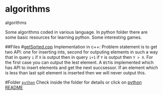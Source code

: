 # algorithms
algorithms

Some algorithms coded in various language.
In python folder there are some basic resources for learning python. Some interesting games.

##Files
#[getSorted.cpp](getSorted.cpp)
Implementation in c++: Problem statement is to get two API: one for inserting ints, second for outputing elements in
such a way that in query `i` if `X` is output then in query `i+1` if `Y` is output then `Y > X`. 
For the first case you can output the lest element.
A `BST`is implemented which has API to insert elements and get the next succsessor. 
If an element which is less than last spit element is inserted then we will never output this.

#Folder [`python`](python)
Check inside the folder for details or click on [python README](python/README.md)

